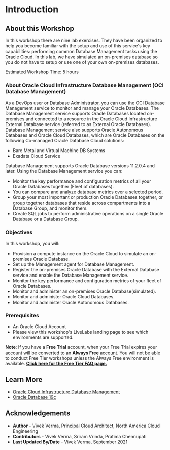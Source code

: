 ﻿# Introduction

## About this Workshop

In this workshop there are nine lab exercises. They have been organized to help you become familiar with the setup and use of this service's key capabilities: performing common Database Management tasks using the Oracle Cloud. In this lab, we have simulated an on-premises database so you do not have to setup or use one of your own on-premises databases.

Estimated Workshop Time: 5 hours

### About Oracle Cloud Infrastructure Database Management (OCI Database Management)

As a DevOps user or Database Administrator, you can use the OCI Database Management service to monitor and manage your Oracle Databases. The Database Management service supports Oracle Databases located on-premises and connected to a resource in the Oracle Cloud Infrastructure External Database service (referred to as External Oracle Databases). Database Management service also supports Oracle Autonomous Databases and Oracle Cloud Databases, which are Oracle Databases on the following Co-managed Oracle Database Cloud solutions:
-	Bare Metal and Virtual Machine DB Systems
-	Exadata Cloud Service

Database Management supports Oracle Database versions 11.2.0.4 and later. Using the Database Management service you can:

* Monitor the key performance and configuration metrics of all your Oracle Databases together (Fleet of databases).
* You can compare and analyze database metrics over a selected period.
* Group your most important or production Oracle Databases together, or group together databases that reside across compartments into a Database Group, and monitor them.
* Create SQL jobs to perform administrative operations on a single Oracle Database or a Database Group.

### Objectives

In this workshop, you will:
* Provision a compute instance on the Oracle Cloud to simulate an on-premises Oracle Database.
* Set up the Management agent for Database Management.
* Register the on-premises Oracle Database with the External Database service and enable the Database Management service.
* Monitor the key performance and configuration metrics of your fleet of Oracle Databases.
* Monitor and administer an on-premises Oracle Database(simulated).
* Monitor and administer Oracle Cloud Databases.
* Monitor and administer Oracle Autonomous Databases.

### Prerequisites

* An Oracle Cloud Account
* Please view this workshop's LiveLabs landing page to see which environments are supported.

**Note**: If you have a **Free Trial** account, when your Free Trial expires your account will be converted to an **Always Free** account. You will not be able to conduct Free Tier workshops unless the Always Free environment is available. **[Click here for the Free Tier FAQ page.](https://www.oracle.com/cloud/free/faq.html)**

## Learn More

- [Oracle Cloud Infrastructure Database Management]( https://www.oracle.com/manageability/database-management/)
- [Oracle Database 19c](https://www.oracle.com/database/)

## Acknowledgements

- **Author** - Vivek Verma, Principal Cloud Architect, North America Cloud Engineering
- **Contributors** - Vivek Verma, Sriram Vrinda, Pratima Chennupati
- **Last Updated By/Date** - Vivek Verma, September 2021
